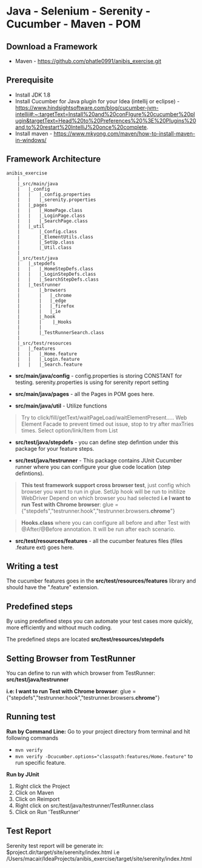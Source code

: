 Java - Selenium - Serenity - Cucumber - Maven - POM
=================
Download a Framework
--------------
* Maven - https://github.com/phatle0991/anibis_exercise.git

Prerequisite
--------------
- Install JDK 1.8
- Install Cucumber for Java plugin for your Idea (intellij or eclipse) - https://www.hindsightsoftware.com/blog/cucumber-jvm-intellij#:~:targetText=Install%20and%20conFIgure%20cucumber%20plugin&targetText=Head%20to%20Preferences%20%3E%20Plugins%20and,to%20restart%20IntelliJ%20once%20complete.
- Install maven - https://www.mkyong.com/maven/how-to-install-maven-in-windows/

Framework Architecture
--------------
	anibis_exercise
		|
		|_src/main/java
		|	|_config
		|	|   |_config.properties
		|	|   |_serenity.properties
		|	|_pages
		|	|   |_HomePage.class
		|	|	|_LoginPage.class
		|	|	|_SearchPage.class
		|	|_util
		|       |_Config.class
		|       |_ElementUtils.class
		|       |_SetUp.class
		|       |_Util.class
		|       
		|_src/test/java
		|   |_stepdefs
		|   |   |_HomeStepDefs.class
		|   |   |_LoginStepDefs.class
		|   |   |_SearchStepDefs.class
		|   |_testrunner
		|       |_browsers
		|       |   |_chrome
		|       |   |_edge
		|       |   |_firefox
		|       |   |_ie
		|       |_hook
		|       |    |_Hooks
		|       |
		|       |_TestRunnerSearch.class
		|   
		|_src/test/resources
		|	|_features
		|	|   |_Home.feature
		|	|   |_Login.feature
		|	|   |_Search.feature

* **src/main/java/config** - config.properties is storing CONSTANT for testing. serenity.properties is using for serenity report setting
* **src/main/java/pages** - all the Pages in POM goes here.

* **src/main/java/util** - Utilize functions
> Try to click/fill/getText/waitPageLoad/waitElementPresent..... Web Element Facade to prevent timed out issue, stop to try after maxTries times.
> Select option/link/item from List<WebElementFacde>

* **src/test/java/stepdefs** - you can define step defintion under this package for your feature steps.

* **src/test/java/testrunner** - This package contains JUnit Cucumber runner where you can 
configure your glue code location (step defintions). 
> **This test framework support cross browser test**, just config which browser you want to run in glue. SetUp hook will be run to initilize WebDriver Depend on which browser you had selected
**i.e I want to run Test with Chrome browser**: glue = {"stepdefs","testrunner.hook","testrunner.browsers.**chrome**"}

> **Hooks.class** where you can configure all before and after Test with @After/@Before annotation. It will be run after each scenario.

* **src/test/resources/features** - all the cucumber features files (files .feature ext) goes here.

Writing a test
--------------

The cucumber features goes in the **src/test/resources/features** library and should have the ".feature" extension.

Predefined steps
-----------------
By using predefined steps you can automate your test cases more quickly, more efficiently and without much coding.

The predefined steps are located **src/test/resources/stepdefs**


Setting Browser from TestRunner
-----------------
You can define to run with which browser from TestRunner: **src/test/java/testrunner**  

**i.e: I want to run Test with Chrome browser**: glue = {"stepdefs","testrunner.hook","testrunner.browsers.**chrome**"}

Running test
--------------

**Run by Command Line:**
Go to your project directory from terminal and hit following commands
* `mvn verify`
* `mvn verify -Dcucumber.options="classpath:features/Home.feature"` to run specific feature.

**Run by JUnit**
1. Right click the Project
2. Click on Maven
3. Click on Reimport
4. Right click on src/test/java/testrunner/TestRunner.class
5. Click on Run 'TestRunner'

Test Report
--------------
Serenity test report will be generate in: $project.dir/target/site/serenity/index.html
i.e /Users/macair/IdeaProjects/anibis_exercise/target/site/serenity/index.html
